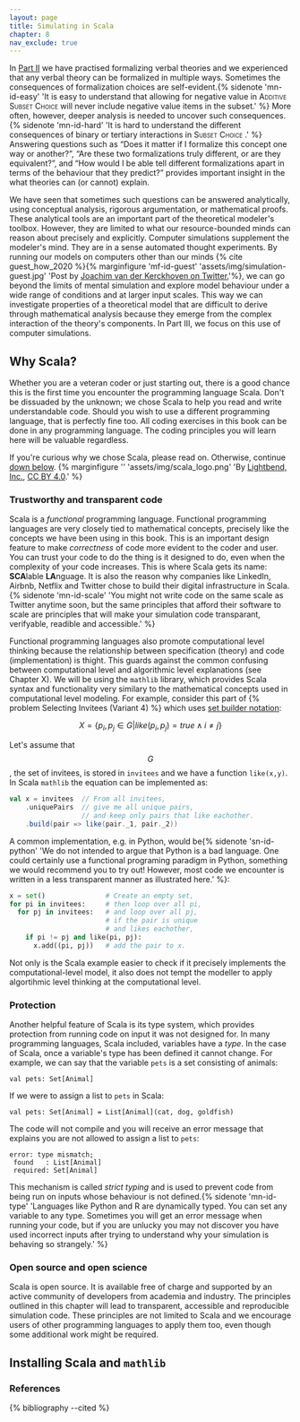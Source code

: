```yaml
---
layout: page
title: Simulating in Scala
chapter: 8
nav_exclude: true
---
```


In [Part II](/lovelace/content/part2) we have practised formalizing verbal theories and we experienced that any verbal theory can be formalized in multiple ways. Sometimes the consequences of formalization choices are self-evident.{% sidenote 'mn-id-easy' 'It is easy to understand that allowing for negative value in <span style="font-variant: small-caps;">Additive Subset Choice </span> will never include negative value items in the subset.' %} More often, however, deeper analysis is needed to uncover such consequences.{% sidenote 'mn-id-hard' 'It is hard to understand the different consequences of binary or tertiary interactions in <span style="font-variant: small-caps;">Subset Choice </span>.' %} Answering questions such as “Does it matter if I formalize this concept one way or another?”, “Are these two formalizations truly different, or are they equivalent?”, and “How would I be able tell different formalizations apart in terms of the behaviour that they predict?” provides important insight in the what theories can (or cannot) explain.

We have seen that sometimes such questions can be answered analytically, using conceptual analysis, rigorous argumentation, or mathematical proofs. These analytical tools are an important part of the theoretical modeler's toolbox. However, they are limited to what our resource-bounded minds can reason about precisely and explicitly. Computer simulations supplement the modeler's mind. They are in a sense automated thought experiments. By running our models on computers other than our minds {% cite guest_how_2020 %}{% marginfigure 'mf-id-guest' 'assets/img/simulation-guest.jpg' 'Post by [Joachim van der Kerckhoven on Twitter.](https://twitter.com/VandekerckhoveJ/status/1256135079086092288)'%}, we can go beyond the limits of mental simulation and explore model behaviour under a wide range of conditions and at larger input scales. This way we can investigate properties of a theoretical model that are difficult to derive through mathematical analysis because they emerge from the complex interaction of the theory's components. In Part III, we focus on this use of computer simulations.


## Why Scala?
Whether you are a veteran coder or just starting out, there is a good chance this is the first time you encounter the programming language Scala. Don't be dissuaded by the unknown; we chose Scala to help you read and write understandable code. Should you wish to use a different programming language, that is perfectly fine too. All coding exercises in this book can be done in any programming language. The coding principles you will learn here will be valuable regardless.

If you're curious why we chose Scala, please read on. Otherwise, continue [down below](/lovelace/part_iii/simulating#scala-and-mathlib). {% marginfigure '' 'assets/img/scala_logo.png' 'By [Lightbend, Inc.](https://www.lightbend.com/assets/images/brand/scala/scala-logos/svg/scala-full-color.svg), [CC BY 4.0](https://commons.wikimedia.org/w/index.php?curid=94026409).' %}


### Trustworthy and transparent code
Scala is a *functional* programming language. Functional programming languages are very closely tied to mathematical concepts, precisely like the concepts we have been using in this book. This is an important design feature to make *correctness* of code more evident to the coder and user. You can trust your code to do the thing is it designed to do, even when the complexity of your code increases. This is where Scala gets its name: **SCA**lable **LA**nguage. It is also the reason why companies like LinkedIn, Airbnb, Netflix and Twitter chose to build their digital infrastructure in Scala.{% sidenote 'mn-id-scale' 'You might not write code on the same scale as Twitter anytime soon, but the same principles that afford their software to scale are principles that will make your simulation code transparant, verifyable, readible and accessible.' %}

Functional programming languages also promote computational level thinking because the relationship between specification (theory) and code (implementation) is thight. This guards against the common confusing between computational level and algorithmic level explanations (see Chapter X). We will be using the ```mathlib``` library, which provides Scala syntax and functionality very similary to the mathematical concepts used in computational level modeling. For example, consider this part of {% problem Selecting Invitees (Variant 4) %} which uses [set builder notation](/lovelace/part_i/math#set-builder):

$$X=\left\{p_i,p_j\in G\middle|like(p_i,p_j)=true\wedge i\neq j\right\}$$

Let's assume that $$G$$, the set of invitees, is stored in ```invitees``` and we have a function ```like(x,y)```. In Scala ```mathlib``` the equation can be implemented as:

```scala
val x = invitees  // From all invitees,
    .uniquePairs  // give me all unique pairs,
                  // and keep only pairs that like eachother.
    .build(pair => like(pair._1, pair._2))
```

A common implementation, e.g. in Python, would be{% sidenote 'sn-id-python' 'We do not intended to argue that Python is a bad language. One could certainly use a functional programing paradigm in Python, something we would recommend you to try out! However, most code we encounter is written in a less transparent manner as illustrated here.' %}:
```python
x = set()               # Create an empty set,
for pi in invitees:     # then loop over all pi,
  for pj in invitees:   # and loop over all pj,
                        # if the pair is unique
                        # and likes eachother,
    if pi != pj and like(pi, pj):
      x.add((pi, pj))   # add the pair to x.
```

Not only is the Scala example easier to check if it precisely implements the computational-level model, it also does not tempt the modeller to apply algortihmic level thinking at the computational level.

### Protection
Another helpful feature of Scala is its type system, which provides protection from running code on input it was not designed for. In many programming languages, Scala included, variables have a *type*. In the case of Scala, once a variable's type has been defined it cannot change. For example, we can say that the variable ```pets``` is a set consisting of animals:
```
val pets: Set[Animal]          
```
If we were to assign a list to ```pets``` in Scala:
```
val pets: Set[Animal] = List[Animal](cat, dog, goldfish)
```
The code will not compile and you will receive an error message that explains you are not allowed to assign a list to ```pets```:
```
error: type mismatch;
 found   : List[Animal]
 required: Set[Animal]
```
This mechanism is called *strict typing* and is used to prevent code from being run on inputs whose behaviour is not defined.{% sidenote 'mn-id-type' 'Languages like Python and R are dynamically typed. You can set any variable to any type. Sometimes you will get an error message when running your code, but if you are unlucky you may not discover you have used incorrect inputs after trying to understand why your simulation is behaving so strangely.' %}

### Open source and open science
Scala is open source. It is available free of charge and supported by an active community of developers from academia and industry. The principles outlined in this chapter will lead to transparent, accessible and reproducible simulation code. These principles are not limited to Scala and we encourage users of other programming languages to apply them too, even though some additional work might be required.

## Installing Scala and ```mathlib```

### References

{% bibliography --cited %}
